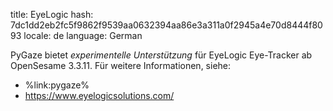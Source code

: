 title: EyeLogic
hash: 7dc1dd2eb2fc5f9862f9539aa0632394aa86e3a311a0f2945a4e70d8444f8093
locale: de
language: German

PyGaze bietet *experimentelle Unterstützung* für EyeLogic Eye-Tracker ab OpenSesame 3.3.11. Für weitere Informationen, siehe:

- %link:pygaze%
- <https://www.eyelogicsolutions.com/>